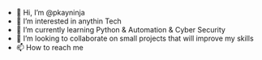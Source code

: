 - 👋 Hi, I’m @pkayninja
- 👀 I’m interested in anythin Tech
- 🌱 I’m currently learning Python & Automation & Cyber Security
- 💞️ I’m looking to collaborate on small projects that will improve my skills
- 📫 How to reach me

<!---
pkayninja/pkayninja is a ✨ special ✨ repository because its `README.md` (this file) appears on your GitHub profile.
You can click the Preview link to take a look at your changes.
--->
